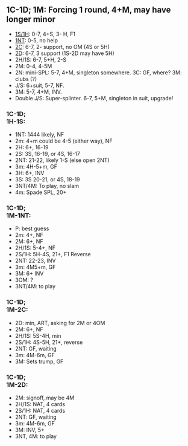 ## 1C-1D; 1M: Forcing 1 round, 4+M, may have longer minor
- [1S/1H](#1c-1d-1h-1s): 0-7, 4+S, 3- H, F1
- [1NT](#1c-1d-1m-1nt): 0-5, no help
- [2C](#1c-1d-1m-2c): 6-7, 2- support, no OM (4S or 5H)
- [2D](#1c-1d-1m-2d): 6-7, 3 support (1S-2D may have 5H)
- 2H/1S: 6-7, 5+H, 2-S
- 2M: 0-4, 4-5M
- 2N: mini-SPL: 5-7, 4+M, singleton somewhere.  3C: GF, where? 3M: clubs (?)
- J/S: 6+suit, 5-7, NF.
- 3M: 5-7, 4+M, INV.
- Double J/S: Super-splinter.  6-7, 5+M, singleton in suit, upgrade!

### 1C-1D;<br>1H-1S:
- 1NT: 1444 likely, NF
- 2m: 4+m could be 4-5 (either way), NF
- 2H: 6+, 16-19
- 2S: 3S, 16-19, or 4S, 16-17
- 2NT: 21-22, likely 1-S (else open 2NT)
- 3m: 4H-5+m, GF
- 3H: 6+, INV
- 3S: 3S 20-21, or 4S, 18-19
- 3NT/4M: To play, no slam
- 4m: Spade SPL, 20+

### 1C-1D;<br>1M-1NT:
- P:  best guess
- 2m: 4+, NF
- 2M: 6+, NF
- 2H/1S: 5-4+, NF
- 2S/1H: 5H-4S, 21+, F1 Reverse
- 2NT: 22-23, INV
- 3m: 4M5+m, GF
- 3M: 6+ INV
- 3OM: ?
- 3NT/4M: to play

### 1C-1D;<br>1M-2C:
- 2D: min, ART, asking for 2M or 4OM
- 2M: 6+, NF
- 2H/1S: 5S-4H, min
- 2S/1H: 4S-5H, 21+, reverse
- 2NT: GF, waiting
- 3m: 4M-6m, GF
- 3M: Sets trump, GF

### 1C-1D;<br>1M-2D:
- 2M: signoff, may be 4M
- 2H/1S: NAT, 4 cards
- 2S/1H: NAT, 4 cards
- 2NT: GF, waiting
- 3m: 4M-6m, GF
- 3M: INV, 5+
- 3NT, 4M: to play

